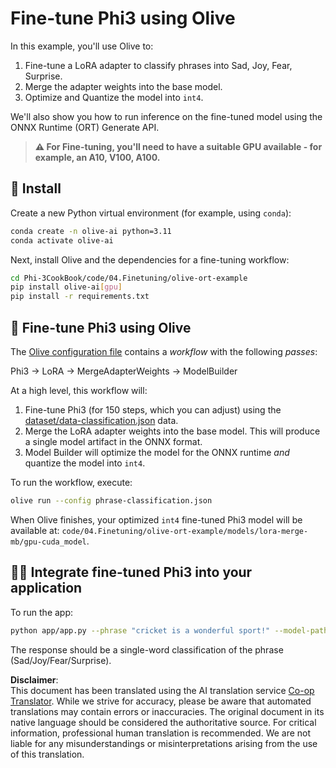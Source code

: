 <!--
CO_OP_TRANSLATOR_METADATA:
{
  "original_hash": "4164123a700fecd535d850f09506d72a",
  "translation_date": "2025-07-16T16:23:23+00:00",
  "source_file": "code/04.Finetuning/olive-ort-example/README.md",
  "language_code": "en"
}
-->
# Fine-tune Phi3 using Olive

In this example, you'll use Olive to:

1. Fine-tune a LoRA adapter to classify phrases into Sad, Joy, Fear, Surprise.  
1. Merge the adapter weights into the base model.  
1. Optimize and Quantize the model into `int4`.  

We'll also show you how to run inference on the fine-tuned model using the ONNX Runtime (ORT) Generate API.

> **⚠️ For Fine-tuning, you'll need to have a suitable GPU available - for example, an A10, V100, A100.**

## 💾 Install

Create a new Python virtual environment (for example, using `conda`):

```bash
conda create -n olive-ai python=3.11
conda activate olive-ai
```

Next, install Olive and the dependencies for a fine-tuning workflow:

```bash
cd Phi-3CookBook/code/04.Finetuning/olive-ort-example
pip install olive-ai[gpu]
pip install -r requirements.txt
```

## 🧪 Fine-tune Phi3 using Olive  
The [Olive configuration file](../../../../../code/04.Finetuning/olive-ort-example/phrase-classification.json) contains a *workflow* with the following *passes*:

Phi3 -> LoRA -> MergeAdapterWeights -> ModelBuilder

At a high level, this workflow will:

1. Fine-tune Phi3 (for 150 steps, which you can adjust) using the [dataset/data-classification.json](../../../../../code/04.Finetuning/olive-ort-example/dataset/dataset-classification.json) data.  
1. Merge the LoRA adapter weights into the base model. This will produce a single model artifact in the ONNX format.  
1. Model Builder will optimize the model for the ONNX runtime *and* quantize the model into `int4`.  

To run the workflow, execute:

```bash
olive run --config phrase-classification.json
```

When Olive finishes, your optimized `int4` fine-tuned Phi3 model will be available at: `code/04.Finetuning/olive-ort-example/models/lora-merge-mb/gpu-cuda_model`.

## 🧑‍💻 Integrate fine-tuned Phi3 into your application  

To run the app:

```bash
python app/app.py --phrase "cricket is a wonderful sport!" --model-path models/lora-merge-mb/gpu-cuda_model
```

The response should be a single-word classification of the phrase (Sad/Joy/Fear/Surprise).

**Disclaimer**:  
This document has been translated using the AI translation service [Co-op Translator](https://github.com/Azure/co-op-translator). While we strive for accuracy, please be aware that automated translations may contain errors or inaccuracies. The original document in its native language should be considered the authoritative source. For critical information, professional human translation is recommended. We are not liable for any misunderstandings or misinterpretations arising from the use of this translation.